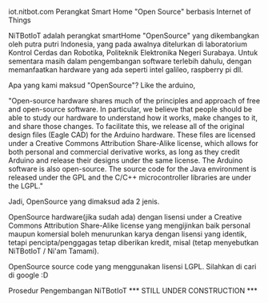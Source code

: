 iot.nitbot.com
Perangkat Smart Home "Open Source" berbasis Internet of Things 

NiTBotIoT adalah perangkat smartHome "OpenSource" yang dikembangkan oleh putra putri Indonesia, yang pada awalnya ditelurkan di laboratorium Kontrol Cerdas dan Robotika, Politeknik Elektronika Negeri Surabaya. Untuk sementara masih dalam pengembangan software terlebih dahulu, dengan memanfaatkan hardware yang ada seperti intel galileo, raspberry pi dll.

Apa yang kami maksud "OpenSource"? Like the arduino,

"Open-source hardware shares much of the principles and approach of free and open-source software. In particular, we believe that people should be able to study our hardware to understand how it works, make changes to it, and share those changes. To facilitate this, we release all of the original design files (Eagle CAD) for the Arduino hardware. These files are licensed under a Creative Commons Attribution Share-Alike license, which allows for both personal and commercial derivative works, as long as they credit Arduino and release their designs under the same license.
The Arduino software is also open-source. The source code for the Java environment is released under the GPL and the C/C++ microcontroller libraries are under the LGPL."

Jadi, OpenSource yang dimaksud ada 2 jenis. 

OpenSource hardware(jika sudah ada) dengan lisensi under a Creative Commons Attribution Share-Alike license yang mengijinkan baik personal maupun komersial boleh menurunkan karya dengan lisensi yang identik, tetapi pencipta/penggagas tetap diberikan kredit, misal (tetap menyebutkan NiTBotIoT / Ni'am Tamami).

OpenSource source code yang menggunakan lisensi LGPL. Silahkan di cari di google :D

Prosedur Pengembangan NiTBotIoT *** STILL UNDER CONSTRUCTION ***

